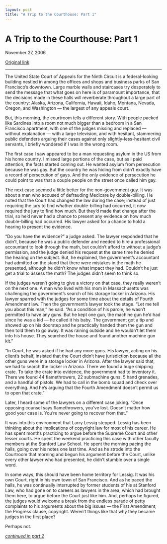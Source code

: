```yaml
---
layout: post
title: "A Trip to the Courthouse: Part 1"
---
```

A Trip to the Courthouse: Part 1
================================

November 27, 2006

[Original link](http://www.aaronsw.com/weblog/kahlereport)

* * * * *

The United State Court of Appeals for the Ninth Circuit is a
federal-looking building nestled in among the offices and shops and
business parks of San Francisco’s downtown. Large marble walls and
staircases try desperately to send the message that what goes on here is
of paramount importance, that the decisions made in these halls will
reverberate throughout a large part of the country: Alaska, Arizona,
California, Hawaii, Idaho, Montana, Nevada, Oregon, and Washington — the
largest of any appeals court.

But, this morning, the courtroom tells a different story. With people
packed like Sardines into a room not much bigger than a bedroom in a San
Francisco apartment, with one of the judges missing and replaced —
without explanation — with a large television, and with hesitant,
stammering public defenders arguing their cases against only
slightly-less-hesitant civil servants, I briefly wondered if I was in
the wrong room.

The first case I saw appeared to be a man requesting asylum in the US
from his home country. I missed large portions of the case, but as I
paid attention, the facts started coming out. He wanted asylum from
persecution because he was gay. But the country he was hiding from
didn’t exactly have a record of persecution of gays. And the only
evidence of persecution he could point to was that a couple people on
the street once called him gay.

The next case seemed a little better for the non-government guy. It was
about a man who accused of defrauding Medicare by double-billing. He
noted that the Court had changed the law during the case; instead of
just requiring the jury to find *whether* double-billing had occurred,
it now required the jury to find how much. But they’d made that change
after the trial, so he’d never had a chance to present any evidence on
how much double-billing had occurred. His lawyer asked for a chance to
hold a hearing to present the evidence.

“Do you have the evidence?” a judge asked. The lawyer responded that he
didn’t, because he was a public defender and needed to hire a
professional accountant to look through the math, but couldn’t afford to
without a judge’s permission, and the judge denied his request at the
same time he denied the hearing on the subject. But, he explained, the
government’s accountant had admitted on the stand that there were
mistakes in the math he presented, although he didn’t know what impact
they had. Couldn’t he just get a trial to assess the math? The judges
didn’t seem to think so.

If the judges weren’t going to give a victory on that case, they really
weren’t on the next one. A man who lived with his mom in Massachusetts
was challenging the government’s search of his storage locker in
Arizona. His lawyer sparred with the judges for some time about the
details of Fourth Amendment law. Then the government’s lawyer took the
stage. “Let me tell you about this man,” he said. “As a condition of his
parole, he wasn’t permitted to have any guns. But he kept one gun, the
machine gun he’d had since he was a kid — he called it his baby. The
government got a tip and showed up on his doorstep and he practically
handed them the gun and then told them to go away. It was raining
outside and he wouldn’t let them into his house. They searched the house
and found another machine gun kit.”

“In Court, he was asked if he had any more guns. His lawyer, acting on
his client’s behalf, insisted that the Court didn’t have jurisdiction
because all the other guns were in a storage locker in Arizona. After
the lawyer said that, we had to search the locker in Arizona. There we
found a huge shipping crate. To take the crate into evidence, the
government had to inventory it. There we found 44 flamethrowers, 22
submachine guns, 5 hand grenades, and a handful of pistols. We had to
call in the bomb squad and check over everything. And he’s arguing that
the Fourth Amendment doesn’t permit us to open that crate.”

Later, I heard some of the lawyers on a different case joking. “Once
opposing counsel says flamethrowers, you’ve lost. Doesn’t matter how
good your case is. You’re never going to recover from that.”

It was into this environment that Larry Lessig stepped. Lessig has been
thinking about the implications of copyright law for most of his career.
He has spent months practicing to argue before the Supreme Court and
other lesser courts. He spent the weekend practicing this case with
other faculty members at the Stanford Law School. He spent the morning
pacing the halls, going over his notes one last time. And as he strode
into the Courtroom that morning and begun his argument before the Court,
unlike every other lawyer who had presented, he didn’t stumble over a
single word.

In some ways, this should have been home territory for Lessig. It was
his own Court, right in his own town of San Francisco. And as he paced
the halls, he was continually interrupted by former students of his at
Stanford Law, who had gone on to careers as lawyers in the area, which
had brought them here, to argue before the Court just like him. And,
perhaps he figured, the judges would welcome a break from the endless
parade of petty complaints to his arguments about the big issues — the
First Amendment, the Progress clause, copyright. Weren’t things like
that why they became judges in the first place?

Perhaps not.

*[continued in part 2](http://www.aaronsw.com/weblog/kahlereport2)*

